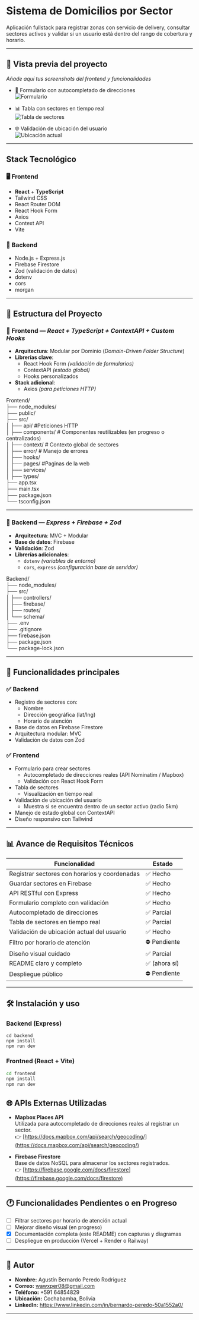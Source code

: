 # Sistema de Domicilios por Sector

Aplicación fullstack para registrar zonas con servicio de delivery, consultar sectores activos y validar si un usuario está dentro del rango de cobertura y horario.



---

## 📸 Vista previa del proyecto

_Añade aquí tus screenshots del frontend y funcionalidades_

- 📍 Formulario con autocompletado de direcciones  
  ![Formulario](./screenshots/)

- 📊 Tabla con sectores en tiempo real  
  ![Tabla de sectores](./screenshots/677shots_so.png)

- 🌐 Validación de ubicación del usuario  
  ![Ubicación actual](./screenshots/274shots_so.png)

---

## Stack Tecnológico

### 🖥️ Frontend
- **React** + **TypeScript**
- Tailwind CSS
- React Router DOM
- React Hook Form
- Axios
- Context API
- Vite

### 🧠 Backend
- Node.js + Express.js
- Firebase Firestore
- Zod (validación de datos)
- dotenv
- cors
- morgan

---

## 📁 Estructura del Proyecto

### 🧩 Frontend — *React + TypeScript + ContextAPI + Custom Hooks*

- **Arquitectura**: Modular por Dominio (*Domain-Driven Folder Structure*)
- **Librerías clave**:  
  - React Hook Form *(validación de formularios)*  
  - ContextAPI *(estado global)*  
  - Hooks personalizados
- **Stack adicional**:  
  - Axios *(para peticiones HTTP)*  

Frontend/<br>
├── node_modules/ <br>
├── public/<br>
├── src/<br>
│   ├── api/       #Peticiones HTTP<br>
│   ├── components/                # Componentes reutilizables (en progreso o centralizados)<br>
│   ├── context/                   # Contexto global de sectores<br>
│   ├── error/                     # Manejo de errores<br>
│   ├── hooks/<br>
│   ├── pages/                     #Paginas de la web<br>
│   ├── services/<br>
│   ├── types/<br>
├── app.tsx<br>
├── main.tsx<br>
├── package.json<br>
└── tsconfig.json<br>


---

### 🔧 Backend — *Express + Firebase + Zod*

- **Arquitectura**: MVC + Modular  
- **Base de datos**: Firebase  
- **Validación**: Zod  
- **Librerías adicionales**:  
  - `dotenv` *(variables de entorno)*  
  - `cors`, `express` *(configuración base de servidor)*
 
Backend/<br>
├── node_modules/<br>
├── src/<br>
│   ├── controllers/<br>
│   ├── firebase/<br>
│   ├── routes/<br>
│   └── schema/<br>
├── .env<br>
├── .gitignore<br>
├── firebase.json<br>
├── package.json<br>
└── package-lock.json<br>

---

## 🚀 Funcionalidades principales

### ✅ Backend
- Registro de sectores con:
  - Nombre
  - Dirección geográfica (lat/lng)
  - Horario de atención
- Base de datos en Firebase Firestore
- Arquitectura modular: MVC
- Validación de datos con Zod

### ✅ Frontend
- Formulario para crear sectores
  - Autocompletado de direcciones reales (API Nominatim / Mapbox)
  - Validación con React Hook Form
- Tabla de sectores
  - Visualización en tiempo real
- Validación de ubicación del usuario
  - Muestra si se encuentra dentro de un sector activo (radio 5km)
- Manejo de estado global con ContextAPI
- Diseño responsivo con Tailwind

---

## 📊 Avance de Requisitos Técnicos

| Funcionalidad                                     | Estado     |
|--------------------------------------------------|------------|
| Registrar sectores con horarios y coordenadas    | ✅ Hecho   |
| Guardar sectores en Firebase                     | ✅ Hecho   |
| API RESTful con Express                          | ✅ Hecho   |
| Formulario completo con validación               | ✅ Hecho   |
| Autocompletado de direcciones                    | ✅ Parcial |
| Tabla de sectores en tiempo real                 | ✅ Parcial |
| Validación de ubicación actual del usuario       | ✅ Hecho   |
| Filtro por horario de atención                   | ⛔ Pendiente |
| Diseño visual cuidado                            | ✅ Parcial |
| README claro y completo                          | ✅ (ahora sí) |
| Despliegue público                               | ⛔ Pendiente |

---
## 🛠️ Instalación y uso

### Backend (Express)
```
cd backend
npm install
npm run dev
```

### Frontned (React + Vite)
```bash
cd frontend
npm install
npm run dev
```
## 🌐 APIs Externas Utilizadas

- **Mapbox Places API**  
  Utilizada para autocompletado de direcciones reales al registrar un sector.  
  👉 [https://docs.mapbox.com/api/search/geocoding/](https://docs.mapbox.com/api/search/geocoding/)

- **Firebase Firestore**  
  Base de datos NoSQL para almacenar los sectores registrados.  
  👉 [https://firebase.google.com/docs/firestore](https://firebase.google.com/docs/firestore)

---

## 🕐 Funcionalidades Pendientes o en Progreso

- [ ] Filtrar sectores por horario de atención actual
- [ ] Mejorar diseño visual (en progreso)
- [X] Documentación completa (este README) con capturas y diagramas
- [ ] Despliegue en producción (Vercel + Render o Railway)

---

## 👤 Autor

- **Nombre:** Agustín Bernardo Peredo Rodriguez  
- **Correo:** wawxper08@gmail.com  
- **Teléfono:** +591 64854829  
- **Ubicación:** Cochabamba, Bolivia  
- **LinkedIn:** https://www.linkedin.com/in/bernardo-peredo-50a1552a0/

---




